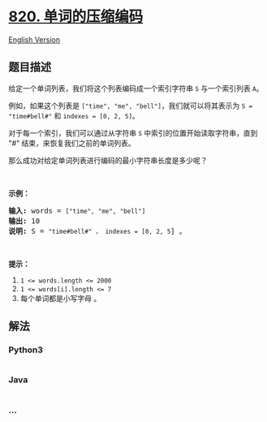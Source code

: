 # [820. 单词的压缩编码](https://leetcode-cn.com/problems/short-encoding-of-words)

[English Version](/solution/0800-0899/0820.Short%20Encoding%20of%20Words/README_EN.md)

## 题目描述

<!-- 这里写题目描述 -->
<p>给定一个单词列表，我们将这个列表编码成一个索引字符串&nbsp;<code>S</code>&nbsp;与一个索引列表 <code>A</code>。</p>

<p>例如，如果这个列表是 <code>[&quot;time&quot;, &quot;me&quot;, &quot;bell&quot;]</code>，我们就可以将其表示为 <code>S = &quot;time#bell#&quot;</code> 和 <code>indexes = [0, 2, 5]</code>。</p>

<p>对于每一个索引，我们可以通过从字符串 <code>S</code>&nbsp;中索引的位置开始读取字符串，直到 &quot;#&quot; 结束，来恢复我们之前的单词列表。</p>

<p>那么成功对给定单词列表进行编码的最小字符串长度是多少呢？</p>

<p>&nbsp;</p>

<p><strong>示例：</strong></p>

<pre><strong>输入:</strong> words = <code>[&quot;time&quot;, &quot;me&quot;, &quot;bell&quot;]</code>
<strong>输出:</strong> 10
<strong>说明:</strong> S = <code>&quot;time#bell#&quot; ， indexes = [0, 2, 5</code>] 。
</pre>

<p>&nbsp;</p>

<p><strong>提示：</strong></p>

<ol>
	<li><code>1 &lt;= words.length&nbsp;&lt;= 2000</code></li>
	<li><code>1 &lt;=&nbsp;words[i].length&nbsp;&lt;= 7</code></li>
	<li>每个单词都是小写字母 。</li>
</ol>

## 解法

<!-- 这里可写通用的实现逻辑 -->

<!-- tabs:start -->

### **Python3**

<!-- 这里可写当前语言的特殊实现逻辑 -->

```python

```

### **Java**

<!-- 这里可写当前语言的特殊实现逻辑 -->

```java

```

### **...**

```

```

<!-- tabs:end -->
